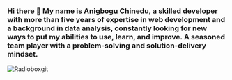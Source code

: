### Hi there 👋 My name is Anigbogu Chinedu, a skilled developer with more than five years of expertise in web development and a background in data analysis, constantly looking for new ways to put my abilities to use, learn, and improve. A seasoned team player with a problem-solving and solution-delivery mindset. 

<p align="left"> <img src="https://komarev.com/ghpvc/?username=Radioboxgit&label=Profile%20views&color=blue-violet&style=flat" alt="Radioboxgit" /> </p>

<!--
**Radioboxgit/Radioboxgit** is a ✨ _special_ ✨ repository because its `README.md` (this file) appears on your GitHub profile.

Here are some ideas to get you started:

- 🔭 I’m currently working on ...
- 🌱 I’m currently learning ...
- 👯 I’m looking to collaborate on ...
- 🤔 I’m looking for help with ...
- 💬 Ask me about ...
- 📫 How to reach me: ...
- 😄 Pronouns: ...
- ⚡ Fun fact: ...
-->
